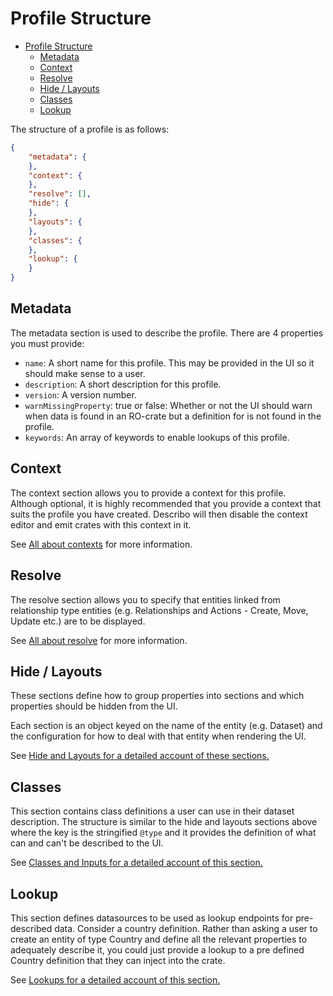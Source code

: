 # Profile Structure

-   [Profile Structure](#profile-structure)
    -   [Metadata](#metadata)
    -   [Context](#context)
    -   [Resolve](#resolve)
    -   [Hide / Layouts](#hide--layouts)
    -   [Classes](#classes)
    -   [Lookup](#lookup)

The structure of a profile is as follows:

```JSON
{
    "metadata": {
    },
    "context": {
    },
    "resolve": [],
    "hide": {
    },
    "layouts": {
    },
    "classes": {
    },
    "lookup": {
    }
}
```

## Metadata

The metadata section is used to describe the profile. There are 4 properties you must provide:

-   `name`: A short name for this profile. This may be provided in the UI so it should make sense to
    a user.
-   `description`: A short description for this profile.
-   `version`: A version number.
-   `warnMissingProperty`: true or false: Whether or not the UI should warn when data is found in an
    RO-crate but a definition for is not found in the profile.
-   `keywords`: An array of keywords to enable lookups of this profile.

## Context

The context section allows you to provide a context for this profile. Although optional, it is
highly recommended that you provide a context that suits the profile you have created. Describo will
then disable the context editor and emit crates with this context in it.

See [All about contexts](./contexts.md) for more information.

## Resolve

The resolve section allows you to specify that entities linked from relationship type entities (e.g.
Relationships and Actions - Create, Move, Update etc.) are to be displayed.

See [All about resolve](./resolve.md) for more information.

## Hide / Layouts

These sections define how to group properties into sections and which properties should be hidden
from the UI.

Each section is an object keyed on the name of the entity (e.g. Dataset) and the configuration for
how to deal with that entity when rendering the UI.

See [Hide and Layouts for a detailed account of these sections.](./hide-and-layouts.md)

## Classes

This section contains class definitions a user can use in their dataset description. The structure
is similar to the hide and layouts sections above where the key is the stringified `@type` and it
provides the definition of what can and can't be described to the UI.

See [Classes and Inputs for a detailed account of this section.](./classes-and-inputs.md)

## Lookup

This section defines datasources to be used as lookup endpoints for pre-described data. Consider a
country definition. Rather than asking a user to create an entity of type Country and define all the
relevant properties to adequately describe it, you could just provide a lookup to a pre defined
Country definition that they can inject into the crate.

See [Lookups for a detailed account of this section.](./lookup.md)
